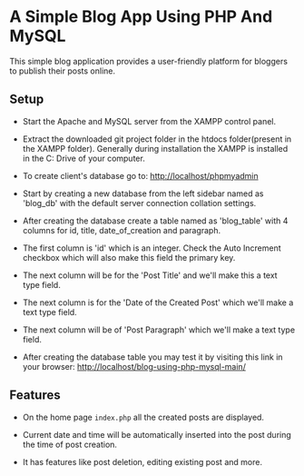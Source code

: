 # A Simple Blog App Using PHP And MySQL

This simple blog application provides a user-friendly platform for bloggers to publish their posts online.

## Setup

-   Start the Apache and MySQL server from the XAMPP control panel.

-   Extract the downloaded git project folder in the htdocs folder(present in the XAMPP folder). Generally during installation the XAMPP is installed in the C: Drive of your computer.

-   To create client's database go to: <http://localhost/phpmyadmin>

-   Start by creating a new database from the left sidebar named as 'blog_db' with the default server connection collation settings.

-   After creating the database create a table named as 'blog_table' with 4 columns for id, title, date_of_creation and paragraph.

-   The first column is 'id' which is an integer. Check the Auto Increment checkbox which will also make this field the primary key.

-   The next column will be for the 'Post Title' and we'll make this a text type field.

-   The next column is for the 'Date of the Created Post' which we'll make a text type field.

-   The next column will be of 'Post Paragraph' which we'll make a text type field.

-   After creating the database table you may test it by visiting this link in your browser: <http://localhost/blog-using-php-mysql-main/>

## Features

-   On the home page `index.php` all the created posts are displayed.

-   Current date and time will be automatically inserted into the post during the time of post creation.

-   It has features like post deletion, editing existing post and more.
